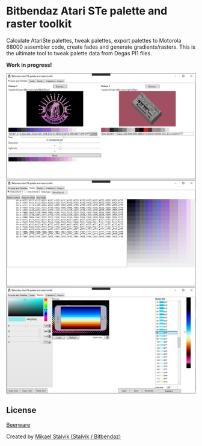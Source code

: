 # Bitbendaz Atari STe palette and raster toolkit
Calculate AtariSte palettes, tweak palettes, export palettes to Motorola 68000 assembler code, create fades and generate gradients/rasters.
This is the ultimate tool to tweak palette data from Degas PI1 files.

**Work in progress!**

![](screen1.png)
![](screen2.png)
![](screen3.png)


## License
[Beerware](https://en.wikipedia.org/wiki/Beerware)


Created by [Mikael Stalvik (Stalvik / Bitbendaz)](https://demozoo.org/sceners/27448/)

